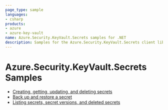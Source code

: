 ```yaml
---
page_type: sample
languages:
- csharp
products:
- azure
- azure-key-vault
name: Azure.Security.KeyVault.Secrets samples for .NET
description: Samples for the Azure.Security.KeyVault.Secrets client library.
---
```


# Azure.Security.KeyVault.Secrets Samples

- [Creating, getting, updating, and deleting secrets](Sample1_HelloWorld.md)
- [Back up and restore a secret](Sample2_BackupAndRestore.md)
- [Listing secrets, secret versions, and deleted secrets](Sample3_GetSecrets.md)
